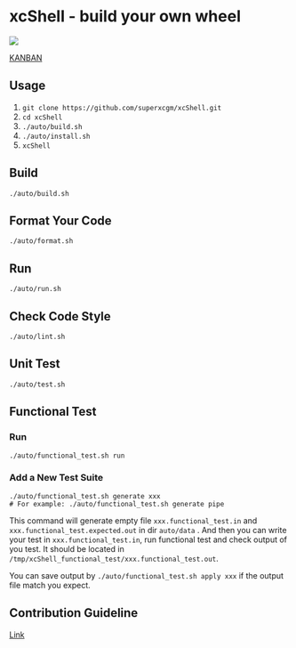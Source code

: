 # xcShell - build your own wheel
![](https://github.com/superxcgm/xcShell/actions/workflows/ci.yml/badge.svg)

[KANBAN](https://github.com/users/superxcgm/projects/4)

## Usage
1. `git clone https://github.com/superxcgm/xcShell.git`
2. `cd xcShell`
3. `./auto/build.sh`
4. `./auto/install.sh`
5. `xcShell`

## Build
```shell
./auto/build.sh
```

## Format Your Code
```shell
./auto/format.sh
```

## Run
```shell
./auto/run.sh
```

## Check Code Style
```shell
./auto/lint.sh
```

## Unit Test
```shell
./auto/test.sh
```

## Functional Test
### Run
```shell
./auto/functional_test.sh run
```

### Add a New Test Suite
```shell
./auto/functional_test.sh generate xxx
# For example: ./auto/functional_test.sh generate pipe
```
This command will generate empty file `xxx.functional_test.in` and `xxx.functional_test.expected.out` in dir `auto/data`
. And then you can write your test in `xxx.functional_test.in`, run functional test and check output of you test. It
should be located in `/tmp/xcShell_functional_test/xxx.functional_test.out`.

You can save output by `./auto/functional_test.sh apply xxx` if the output file match you expect.

## Contribution Guideline
[Link](https://github.com/superxcgm/xcShell/wiki/Contribution-Guideline)